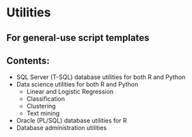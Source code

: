 # Utilities

## For general-use script templates


## Contents:
* SQL Server (T-SQL) database utilities for both R and Python
* Data science utilities for both R and Python
  * Linear and Logistic Regression
  * Classification
  * Clustering
  * Text mining
* Oracle (PL/SQL) database utilities for R
* Database administration utilities
